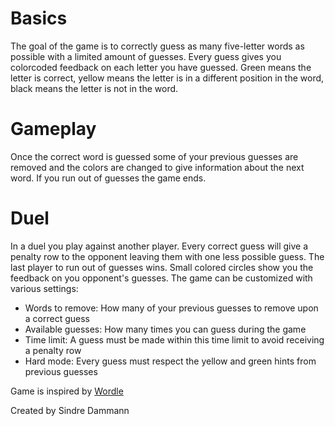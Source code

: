 # Basics #
The goal of the game is to correctly guess as many five-letter words as possible with a limited amount of guesses. Every guess gives you colorcoded feedback on each letter you have guessed. Green means the letter is correct, yellow means the letter is in a different position in the word, black means the letter is not in the word.

# Gameplay #
Once the correct word is guessed some of your previous guesses are removed and the colors are changed to give information about the next word. If you run out of guesses the game ends.
# Duel #
In a duel you play against another player. Every correct guess will give a penalty row to the opponent leaving them with one less possible guess. The last player to run out of guesses wins. Small colored circles show you the feedback on you opponent's guesses.
The game can be customized with various settings:

* Words to remove: How many of your previous guesses to remove upon a correct guess
* Available guesses: How many times you can guess during the game
* Time limit: A guess must be made within this time limit to avoid receiving a penalty row
* Hard mode: Every guess must respect the yellow and green hints from previous guesses

Game is inspired by [Wordle](https://www.nytimes.com/games/wordle/index.html)

Created by Sindre Dammann
